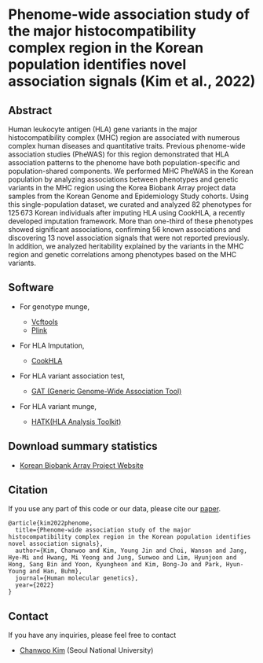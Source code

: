 # Phenome-wide association study of the major histocompatibility complex region in the Korean population identifies novel association signals (Kim et al., 2022)


## Abstract

Human leukocyte antigen (HLA) gene variants in the major histocompatibility complex (MHC) region are associated with numerous complex human diseases and quantitative traits. Previous phenome-wide association studies (PheWAS) for this region demonstrated that HLA association patterns to the phenome have both population-specific and population-shared components. We performed MHC PheWAS in the Korean population by analyzing associations between phenotypes and genetic variants in the MHC region using the Korea Biobank Array project data samples from the Korean Genome and Epidemiology Study cohorts. Using this single-population dataset, we curated and analyzed 82 phenotypes for 125 673 Korean individuals after imputing HLA using CookHLA, a recently developed imputation framework. More than one-third of these phenotypes showed significant associations, confirming 56 known associations and discovering 13 novel association signals that were not reported previously. In addition, we analyzed heritability explained by the variants in the MHC region and genetic correlations among phenotypes based on the MHC variants.

## Software

- For genotype munge,
    - [Vcftools](http://vcftools.sourceforge.net/)
    - [Plink](www.cog-genomics.org/plink/2.0/)

- For HLA Imputation,
    - [CookHLA](https://github.com/WansonChoi/CookHLA)

- For HLA variant association test,
    - [GAT (Generic Genome-Wide Association Tool)](https://github.com/ch6845/GAT)

- For HLA variant munge,
    - [HATK(HLA Analysis Toolkit)](https://github.com/WansonChoi/HATK)

## Download summary statistics
- [Korean Biobank Array Project Website](https://www.koreanchip.org/downloads)

## Citation
If you use any part of this code or our data, please cite our
[paper](https://doi.org/10.1093/hmg/ddac016).
```
@article{kim2022phenome,
  title={Phenome-wide association study of the major histocompatibility complex region in the Korean population identifies novel association signals},
  author={Kim, Chanwoo and Kim, Young Jin and Choi, Wanson and Jang, Hye-Mi and Hwang, Mi Yeong and Jung, Sunwoo and Lim, Hyunjoon and Hong, Sang Bin and Yoon, Kyungheon and Kim, Bong-Jo and Park, Hyun-Young and Han, Buhm},
  journal={Human molecular genetics},
  year={2022}
}
```

## Contact
If you have any inquiries, please feel free to contact
- [Chanwoo Kim](https://chanwoo.kim) (Seoul National University)

